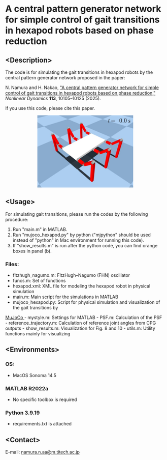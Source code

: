 # <b> A central pattern generator network for simple control of gait transitions in hexapod robots based on phase reduction </b>

## <b> \<Description\> </b>
<p>
The code is for simulating the gait transitions in hexapod robots by the central pattern generator network proposed in the paper:
</p>

<p>
N. Namura and H. Nakao, 
<a href="https://link.springer.com/article/10.1007/s11071-024-10773-x" target="_blank">
"A central pattern generator network for simple control of gait transitions in hexapod robots based on phase reduction,"
</a>
<i> Nonlinear Dynamics </i> <b> 113</b>, 10105–10125 (2025).
</p>

<p>
If you use this code, please cite this paper.
</p>

<div align="center">
<img src="figs/image.jpg" width="60%">
</div>

## <b> \<Usage\> </b>
For simulating gait transitions, please run the codes by the following procedure:
1. Run "main.m" in MATLAB.
2. Run "mujoco_hexapod.py" by python ("mjpython" should be used instead of "python" in Mac environment for running this code).
3. If "show_results.m" is run after the python code, you can find orange boxes in panel (b).


### <b> Files: </b>
- fitzhugh_nagumo.m: FitzHugh–Nagumo (FHN) oscillator
- funcs.m: Set of functions
- hexapod.xml: XML file for modeling the hexapod robot in physical simulation
- main.m: Main script for the simulations in MATLAB
- mujoco_hexapod.py: Script for physical simulation and visualization of the gait transitions by 
<a href="https://github.com/google-deepmind/mujoco" target="_blank">
MuJoCo
</a>
- mystyle.m: Settings for MATLAB
- PSF.m: Calculation of the PSF
- reference_trajectory.m: Calculation of reference joint angles from CPG outputs
- show_results.m: Visualization for Fig. 8 and 10
- utils.m: Utility functions mainly for visualizing


## <b> \<Environments\> </b>
### OS:
- MacOS Sonoma 14.5
  
### MATLAB R2022a
- No specific toolbox is required

### Python 3.9.19
- requirements.txt is attached


## <b> \<Contact\> </b>
E-mail: namura.n.aa@m.titech.ac.jp